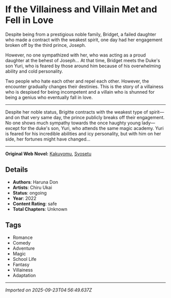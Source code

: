 # If the Villainess and Villain Met and Fell in Love

Despite being from a prestigious noble family, Bridget, a failed daughter who made a contract with the weakest spirit, one day had her engagement broken off by the third prince, Joseph.

However, no one sympathized with her, who was acting as a proud daughter at the behest of Joseph... At that time, Bridget meets the Duke's son Yuri, who is feared by those around him because of his overwhelming ability and cold personality.

Two people who hate each other and repel each other. However, the encounter gradually changes their destinies. This is the story of a villainess who is despised for being incompetent and a villain who is shunned for being a genius who eventually fall in love.

---
Despite her noble status, Brigitte contracts with the weakest type of spirit—and on that very same day, the prince publicly breaks off their engagement. No one shows much sympathy towards the once haughty young lady—except for the duke's son, Yuri, who attends the same magic academy. Yuri is feared for his incredible abilities and icy personality, but with him on her side, her fortunes might have changed…

---
**Original Web Novel:** [Kakuyomu](https://kakuyomu.jp/works/16816700426830814673), [Syosetu](https://ncode.syosetu.com/n9923hb/)

## Details
- **Authors**: Haruna Don
- **Artists**: Chiru Ukai
- **Status**: ongoing
- **Year**: 2022
- **Content Rating**: safe
- **Total Chapters**: Unknown

## Tags
- Romance
- Comedy
- Adventure
- Magic
- School Life
- Fantasy
- Villainess
- Adaptation

---
*Imported on 2025-09-23T04:56:49.637Z*
